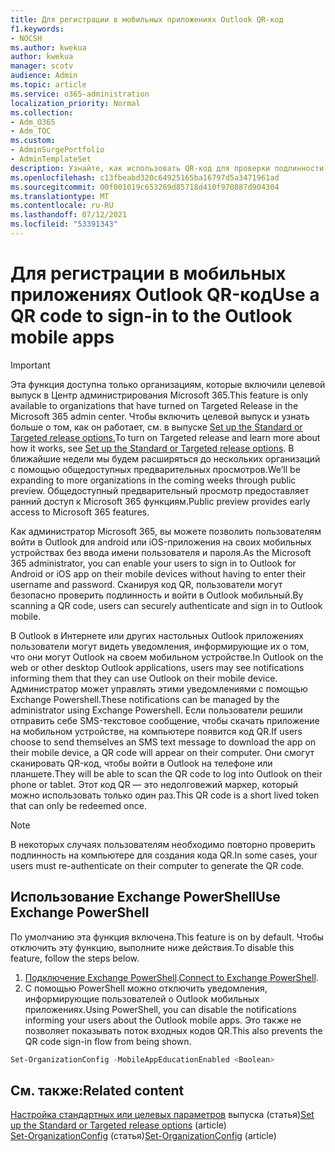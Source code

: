 ```yaml
---
title: Для регистрации в мобильных приложениях Outlook QR-код
f1.keywords:
- NOCSH
ms.author: kwekua
author: kwekua
manager: scotv
audience: Admin
ms.topic: article
ms.service: o365-administration
localization_priority: Normal
ms.collection:
- Adm_O365
- Adm_TOC
ms.custom:
- AdminSurgePortfolio
- AdminTemplateSet
description: Узнайте, как использовать QR-код для проверки подлинности и загрузки Outlook мобильного телефона.
ms.openlocfilehash: c13fbeabd320c64925165ba16797d5a3471961ad
ms.sourcegitcommit: 00f001019c653269d85718d410f970887d904304
ms.translationtype: MT
ms.contentlocale: ru-RU
ms.lasthandoff: 07/12/2021
ms.locfileid: "53391343"
---
```

# <a name="use-a-qr-code-to-sign-in-to-the-outlook-mobile-apps"></a><span data-ttu-id="595cf-103">Для регистрации в мобильных приложениях Outlook QR-код</span><span class="sxs-lookup"><span data-stu-id="595cf-103">Use a QR code to sign-in to the Outlook mobile apps</span></span>

> [!IMPORTANT]
> <span data-ttu-id="595cf-104">Эта функция доступна только организациям, которые включили целевой выпуск в Центр администрирования Microsoft 365.</span><span class="sxs-lookup"><span data-stu-id="595cf-104">This feature is only available to organizations that have turned on Targeted Release in the Microsoft 365 admin center.</span></span> <span data-ttu-id="595cf-105">Чтобы включить целевой выпуск и узнать больше о том, как он работает, см. в выпуске [Set up the Standard or Targeted release options.](release-options-in-office-365.md)</span><span class="sxs-lookup"><span data-stu-id="595cf-105">To turn on Targeted release and learn more about how it works, see [Set up the Standard or Targeted release options](release-options-in-office-365.md).</span></span> <span data-ttu-id="595cf-106">В ближайшие недели мы будем расширяться до нескольких организаций с помощью общедоступных предварительных просмотров.</span><span class="sxs-lookup"><span data-stu-id="595cf-106">We’ll be expanding to more organizations in the coming weeks through public preview.</span></span> <span data-ttu-id="595cf-107">Общедоступный предварительный просмотр предоставляет ранний доступ к Microsoft 365 функциям.</span><span class="sxs-lookup"><span data-stu-id="595cf-107">Public preview provides early access to Microsoft 365 features.</span></span>

<span data-ttu-id="595cf-108">Как администратор Microsoft 365, вы можете позволить пользователям войти в Outlook для android или iOS-приложения на своих мобильных устройствах без ввода имени пользователя и пароля.</span><span class="sxs-lookup"><span data-stu-id="595cf-108">As the Microsoft 365 administrator, you can enable your users to sign in to Outlook for Android or iOS app on their mobile devices without having to enter their username and password.</span></span> <span data-ttu-id="595cf-109">Сканируя код QR, пользователи могут безопасно проверить подлинность и войти в Outlook мобильный.</span><span class="sxs-lookup"><span data-stu-id="595cf-109">By scanning a QR code, users can securely authenticate and sign in to Outlook mobile.</span></span>

<span data-ttu-id="595cf-110">В Outlook в Интернете или других настольных Outlook приложениях пользователи могут видеть уведомления, информирующие их о том, что они могут Outlook на своем мобильном устройстве.</span><span class="sxs-lookup"><span data-stu-id="595cf-110">In Outlook on the web or other desktop Outlook applications, users may see notifications informing them that they can use Outlook on their mobile device.</span></span> <span data-ttu-id="595cf-111">Администратор может управлять этими уведомлениями с помощью Exchange Powershell.</span><span class="sxs-lookup"><span data-stu-id="595cf-111">These notifications can be managed by the administrator using Exchange Powershell.</span></span> <span data-ttu-id="595cf-112">Если пользователи решили отправить себе SMS-текстовое сообщение, чтобы скачать приложение на мобильном устройстве, на компьютере появится код QR.</span><span class="sxs-lookup"><span data-stu-id="595cf-112">If users choose to send themselves an SMS text message to download the app on their mobile device, a QR code will appear on their computer.</span></span> <span data-ttu-id="595cf-113">Они смогут сканировать QR-код, чтобы войти в Outlook на телефоне или планшете.</span><span class="sxs-lookup"><span data-stu-id="595cf-113">They will be able to scan the QR code to log into Outlook on their phone or tablet.</span></span> <span data-ttu-id="595cf-114">Этот код QR — это недолговежий маркер, который можно использовать только один раз.</span><span class="sxs-lookup"><span data-stu-id="595cf-114">This QR code is a short lived token that can only be redeemed once.</span></span>

> [!NOTE]
> <span data-ttu-id="595cf-115">В некоторых случаях пользователям необходимо повторно проверить подлинность на компьютере для создания кода QR.</span><span class="sxs-lookup"><span data-stu-id="595cf-115">In some cases, your users must re-authenticate on their computer to generate the QR code.</span></span>

## <a name="use-exchange-powershell"></a><span data-ttu-id="595cf-116">Использование Exchange PowerShell</span><span class="sxs-lookup"><span data-stu-id="595cf-116">Use Exchange PowerShell</span></span>

<span data-ttu-id="595cf-117">По умолчанию эта функция включена.</span><span class="sxs-lookup"><span data-stu-id="595cf-117">This feature is on by default.</span></span> <span data-ttu-id="595cf-118">Чтобы отключить эту функцию, выполните ниже действия.</span><span class="sxs-lookup"><span data-stu-id="595cf-118">To disable this feature, follow the steps below.</span></span>

1. <span data-ttu-id="595cf-119">[Подключение Exchange PowerShell](/powershell/exchange/connect-to-exchange-online-powershell).</span><span class="sxs-lookup"><span data-stu-id="595cf-119">[Connect to Exchange PowerShell](/powershell/exchange/connect-to-exchange-online-powershell).</span></span>
2. <span data-ttu-id="595cf-120">С помощью PowerShell можно отключить уведомления, информирующие пользователей о Outlook мобильных приложениях.</span><span class="sxs-lookup"><span data-stu-id="595cf-120">Using PowerShell, you can disable the notifications informing your users about the Outlook mobile apps.</span></span> <span data-ttu-id="595cf-121">Это также не позволяет показывать поток входных кодов QR.</span><span class="sxs-lookup"><span data-stu-id="595cf-121">This also prevents the QR code sign-in flow from being shown.</span></span>

```powershell
Set-OrganizationConfig -MobileAppEducationEnabled <Boolean>
```

## <a name="related-content"></a><span data-ttu-id="595cf-122">См. также:</span><span class="sxs-lookup"><span data-stu-id="595cf-122">Related content</span></span>

<span data-ttu-id="595cf-123">[Настройка стандартных или целевых параметров](release-options-in-office-365.md) выпуска (статья)</span><span class="sxs-lookup"><span data-stu-id="595cf-123">[Set up the Standard or Targeted release options](release-options-in-office-365.md) (article)</span></span>\
<span data-ttu-id="595cf-124">[Set-OrganizationConfig](/powershell/module/exchange/set-organizationconfig) (статья)</span><span class="sxs-lookup"><span data-stu-id="595cf-124">[Set-OrganizationConfig](/powershell/module/exchange/set-organizationconfig) (article)</span></span>